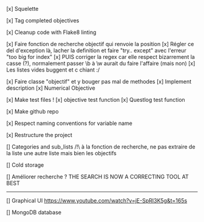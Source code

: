 [x] Squelette

[x] Tag completed objectives

[x] Cleanup code with Flake8 linting

[x] Faire fonction de recherche objectif qui renvoie la position
    [x] Régler ce del d'exception là, lacher la definition et faire "try.. except" avec l'erreur "too big for index"
    [x] PUIS corriger la regex car elle respect bizarrement la casse (?), normalement passer \b à \w aurait du faire l'affaire (mais non)
    [x] Les listes vides buggent et c chiant :/

[x] Faire classe "objectif" et y bouger pas mal de methodes
    [x] Implement description
    [x] Numerical Objective

[x] Make test files !
    [x] objective test function
    [x] Questlog test function

[x] Make github repo

[x] Respect naming conventions for variable name 

[x] Restructure the project

[] Categories and sub_lists
    /!\ à la fonction de recherche, ne pas extraire de la liste une autre liste mais bien les objectifs

[] Cold storage

[] Améliorer recherche ?
    THE SEARCH IS NOW A CORRECTING TOOL AT BEST

----------------------

[] Graphical UI
https://www.youtube.com/watch?v=jE-SpRI3K5g&t=165s

[] MongoDB database